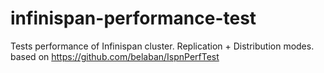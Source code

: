 # infinispan-performance-test
Tests performance of Infinispan cluster. Replication + Distribution modes.
based on https://github.com/belaban/IspnPerfTest
